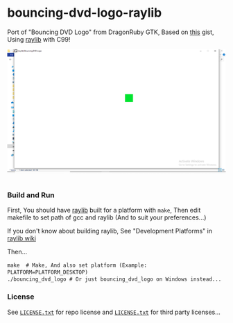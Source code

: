 # bouncing-dvd-logo-raylib

Port of "Bouncing DVD Logo" from DragonRuby GTK, Based on [this](https://gist.github.com/amirrajan/83c368bfc4f153abdfba995458d8943a) gist, Using [raylib](https://github.com/raysan5/raylib) with C99!

<img src="bouncing_dvd_logo.png"><br><br>

### Build and Run

First, You should have [raylib](https://github.com/raysan5/raylib) built for a platform with `make`, Then edit makefile to set path of gcc and raylib (And to suit your preferences...)

If you don't know about building raylib, See "Development Platforms" in [raylib wiki](https://github.com/raysan5/raylib/wiki)

Then...

```
make  # Make, And also set platform (Example: PLATFORM=PLATFORM_DESKTOP)
./bouncing_dvd_logo # Or just bouncing_dvd_logo on Windows instead...
```

### License

See [`LICENSE.txt`](https://github.com/Rabios/bouncing-dvd-logo-raylib/blob/master/LICENSE.txt) for repo license and [`LICENSE.txt`](https://github.com/Rabios/bouncing-dvd-logo-raylib/blob/master/LICENSE.txt) for third party licenses...
